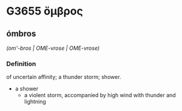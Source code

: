 # G3655 ὄμβρος

## ómbros

_(om'-bros | OME-vrose | OME-vrose)_

### Definition

of uncertain affinity; a thunder storm; shower.

- a shower
  - a violent storm, accompanied by high wind with thunder and lightning

